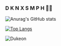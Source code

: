 ### D K N  X S M P H 👋👋

![Anurag's GitHub stats](https://github-readme-stats.vercel.app/api?username=dknxsmph&show_icons=true&theme=tokyonight)

[![Top Langs](https://github-readme-stats.vercel.app/api/top-langs/?username=dknxsmph&langs_count=8&theme=tokyonight)](https://github.com/anuraghazra/github-readme-stats)

![Dukeon](https://blog.kakaocdn.net/dn/bGOp13/btqzVDbCJYU/yzlQhe75PQluGuDbxNV1j1/img.gif)
<!-- [![willianrod's wakatime stats](https://github-readme-stats.vercel.app/api/wakatime?username=huato112)](https://github.com/anuraghazra/github-readme-stats) -->
